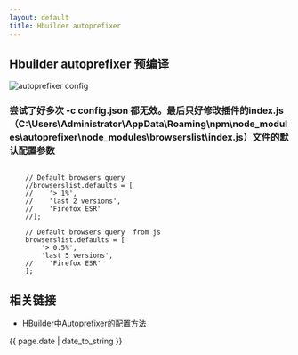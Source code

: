 ```yaml
---
layout: default
title: Hbuilder autoprefixer
---
```

 

## Hbuilder autoprefixer 预编译

![autoprefixer config](/shanBlog/images/Hbuilder_autoprefixer.png)

### 尝试了好多次 -c config.json 都无效。最后只好修改插件的index.js（C:\Users\Administrator\AppData\Roaming\npm\node_modules\autoprefixer\node_modules\browserslist\index.js）文件的默认配置参数

```
	
	// Default browsers query
	//browserslist.defaults = [
	//    '> 1%',
	//    'last 2 versions',
	//    'Firefox ESR'
	//];
	
	// Default browsers query  from js
	browserslist.defaults = [
	    '> 0.5%',
	    'last 5 versions',
	//    'Firefox ESR'
	];

```


## 相关链接
- [HBuilder中Autoprefixer的配置方法](http://ask.dcloud.net.cn/article/691)

<p>{{ page.date | date_to_string }}</p>